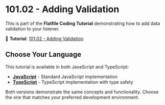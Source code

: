 # 101.02 - Adding Validation

This is part of the **Flatfile Coding Tutorial** demonstrating how to add data validation to your listener.

📖 **Tutorial**: [101.02 - Adding Validation](https://flatfile.com/docs/coding-tutorial/101-your-first-listener/101.02-adding-validation)

## Choose Your Language

This tutorial is available in both JavaScript and TypeScript:

- **[JavaScript](./javascript/)** - Standard JavaScript implementation
- **[TypeScript](./typescript/)** - TypeScript implementation with type safety

Both versions demonstrate the same concepts and functionality. Choose the one that matches your preferred development environment.
